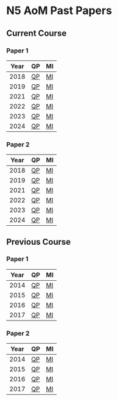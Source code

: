 # N5 AoM Past Papers


## Current Course

### Paper 1

| Year | QP                                   | MI  |
| ---- | ---                                  | --- |
| 2018 | [QP](N5-AoM-2018-QP-1.pdf "2018 QP") | [MI](N5-AoM-2018-MI-1.pdf "2018 MI") |
| 2019 | [QP](N5-AoM-2019-QP-1.pdf "2019 QP") | [MI](N5-AoM-2019-MI-1.pdf "2019 MI") |
| 2021 | [QP](N5-AoM-2021-QP-1.pdf "2021 QP") | [MI](N5-AoM-2021-MI-1.pdf "2021 MI") |
| 2022 | [QP](N5-AoM-2022-QP-1.pdf "2022 QP") | [MI](N5-AoM-2022-MI-1.pdf "2022 MI") |
| 2023 | [QP](N5-AoM-2023-QP-1.pdf "2023 QP") | [MI](N5-AoM-2023-MI-1.pdf "2023 MI") |
| 2024 | [QP](N5-AoM-2024-QP-1.pdf "2024 QP") | [MI](N5-AoM-2024-MI-1.pdf "2024 MI") |


### Paper 2

| Year | QP                                   | MI  |
| ---- | ---                                  | --- |
| 2018 | [QP](N5-AoM-2018-QP-2.pdf "2018 QP") | [MI](N5-AoM-2018-MI-2.pdf "2018 MI") |
| 2019 | [QP](N5-AoM-2019-QP-2.pdf "2019 QP") | [MI](N5-AoM-2019-MI-2.pdf "2019 MI") |
| 2021 | [QP](N5-AoM-2021-QP-2.pdf "2021 QP") | [MI](N5-AoM-2021-MI-2.pdf "2021 MI") |
| 2022 | [QP](N5-AoM-2022-QP-2.pdf "2022 QP") | [MI](N5-AoM-2022-MI-2.pdf "2022 MI") |
| 2023 | [QP](N5-AoM-2023-QP-2.pdf "2023 QP") | [MI](N5-AoM-2023-MI-2.pdf "2023 MI") |
| 2024 | [QP](N5-AoM-2024-QP-2.pdf "2024 QP") | [MI](N5-AoM-2024-MI-2.pdf "2024 MI") |



## Previous Course

### Paper 1

| Year | QP                                  | MI  |
| ---- | ---                                 | --- |
| 2014 | [QP](N5-LS-2014-QP-1.pdf "2014 QP") | [MI](N5-LS-2014-MI-1.pdf "2014 MI") |
| 2015 | [QP](N5-LS-2015-QP-1.pdf "2015 QP") | [MI](N5-LS-2015-MI-1.pdf "2015 MI") |
| 2016 | [QP](N5-LS-2016-QP-1.pdf "2016 QP") | [MI](N5-LS-2016-MI-1.pdf "2016 MI") |
| 2017 | [QP](N5-LS-2017-QP-1.pdf "2017 QP") | [MI](N5-LS-2017-MI-1.pdf "2017 MI") |


### Paper 2

| Year | QP                                  | MI  |
| ---- | ---                                 | --- |
| 2014 | [QP](N5-LS-2014-QP-2.pdf "2014 QP") | [MI](N5-LS-2014-MI-2.pdf "2014 MI") |
| 2015 | [QP](N5-LS-2015-QP-2.pdf "2015 QP") | [MI](N5-LS-2015-MI-2.pdf "2015 MI") |
| 2016 | [QP](N5-LS-2016-QP-2.pdf "2016 QP") | [MI](N5-LS-2016-MI-2.pdf "2016 MI") |
| 2017 | [QP](N5-LS-2017-QP-2.pdf "2017 QP") | [MI](N5-LS-2017-MI-2.pdf "2017 MI") |
